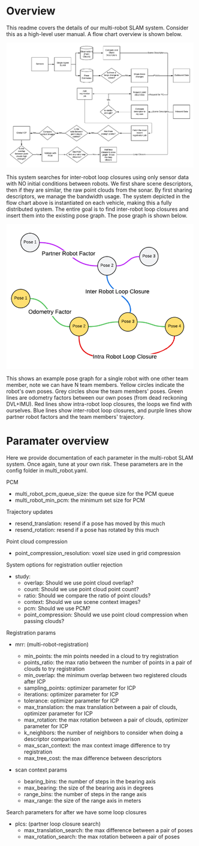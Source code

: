 # Overview
This readme covers the details of our multi-robot SLAM system. Consider this as a high-level user manual. A flow chart overview is shown below. 

<img src="images/flow_chart.png " width="500"/>

This system searches for inter-robot loop closures using only sensor data with NO initial conditions between robots. We first share scene descriptors, then if they are similar, the raw point clouds from the sonar. By first sharing descriptors, we manage the bandwidth usage. The system depicted in the flow chart above is instantiated on each vehicle, making this a fully distributed system. The entire goal is to find inter-robot loop closures and insert them into the existing pose graph. The pose graph is shown below. 

<img src="images/factor_graph.png " width="500"/>

This shows an example pose graph for a single robot with one other team member, note we can have N team members. Yellow circles indicate the robot's own poses. Grey circles show the team members' poses. Green lines are odometry factors between our own poses (from dead reckoning DVL+IMU). Red lines show intra-robot loop closures, the loops we find with ourselves. Blue lines show inter-robot loop closures, and purple lines show partner robot factors and the team members' trajectory. 

# Paramater overview
Here we provide documentation of each parameter in the multi-robot SLAM system. Once again, tune at your own risk. These parameters are in the config folder in multi_robot.yaml.

PCM 
- multi_robot_pcm_queue_size: the queue size for the PCM queue 
- multi_robot_min_pcm: the minimum set size for PCM

Trajectory updates
- resend_translation: resend if a pose has moved by this much
- resend_rotation: resend if a pose has rotated by this much

Point cloud compression
- point_compression_resolution: voxel size used in grid compression

System options for registration outlier rejection
- study:
  - overlap: Should we use point cloud overlap?
  - count: Should we use point cloud point count?
  - ratio: Should we compare the ratio of point clouds?
  - context: Should we use scene context images?
  - pcm: Should we use PCM?
  - point_compression: Should we use point cloud compression when passing clouds?

Registration params
- mrr: (multi-robot-registration)
  - min_points: the min points needed in a cloud to try registration
  - points_ratio: the max ratio between the number of points in a pair of clouds to try registration
  - min_overlap: the minimum overlap between two registered clouds after ICP
  - sampling_points: optimizer parameter for ICP
  - iterations: optimizer parameter for ICP
  - tolerance: optimizer parameter for ICP
  - max_translation: the max translation between a pair of clouds, optimizer parameter for ICP
  - max_rotation: the max rotation between a pair of clouds, optimizer parameter for ICP
  - k_neighbors: the number of neighbors to consider when doing a descriptor comparison
  - max_scan_context: the max context image difference to try registration
  - max_tree_cost: the max difference between descriptors

- scan context params
  - bearing_bins: the number of steps in the bearing axis
  - max_bearing: the size of the bearing axis in degrees
  - range_bins: the number of steps in the range axis
  - max_range: the size of the range axis in meters 

Search parameters for after we have some loop closures
- plcs: (partner loop closure search)
  - max_translation_search: the max difference between a pair of poses
  - max_rotation_search: the max rotation between a pair of poses
